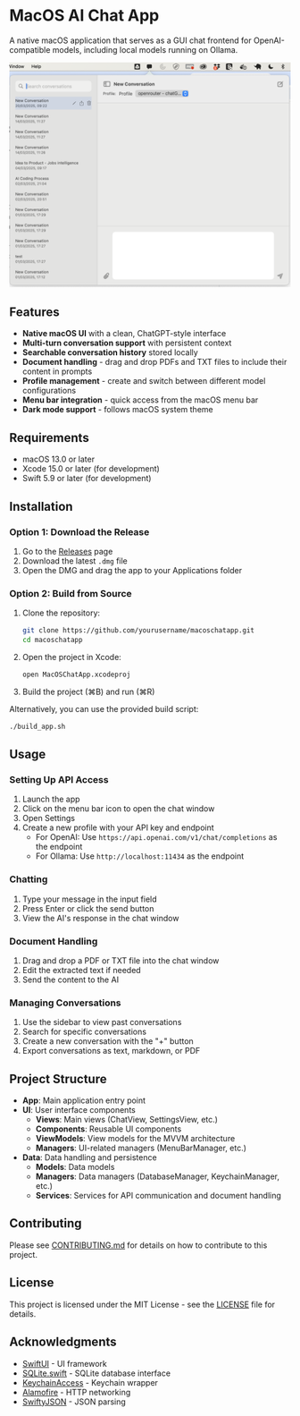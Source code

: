 # MacOS AI Chat App

A native macOS application that serves as a GUI chat frontend for OpenAI-compatible models, including local models running on Ollama.

![MacOS AI Chat App Screenshot](docs/images/screenshot.png)

## Features

- **Native macOS UI** with a clean, ChatGPT-style interface
- **Multi-turn conversation support** with persistent context
- **Searchable conversation history** stored locally
- **Document handling** - drag and drop PDFs and TXT files to include their content in prompts
- **Profile management** - create and switch between different model configurations
- **Menu bar integration** - quick access from the macOS menu bar
- **Dark mode support** - follows macOS system theme

## Requirements

- macOS 13.0 or later
- Xcode 15.0 or later (for development)
- Swift 5.9 or later (for development)

## Installation

### Option 1: Download the Release

1. Go to the [Releases](https://github.com/yourusername/macoschatapp/releases) page
2. Download the latest `.dmg` file
3. Open the DMG and drag the app to your Applications folder

### Option 2: Build from Source

1. Clone the repository:
   ```bash
   git clone https://github.com/yourusername/macoschatapp.git
   cd macoschatapp
   ```

2. Open the project in Xcode:
   ```bash
   open MacOSChatApp.xcodeproj
   ```

3. Build the project (⌘B) and run (⌘R)

Alternatively, you can use the provided build script:
```bash
./build_app.sh
```

## Usage

### Setting Up API Access

1. Launch the app
2. Click on the menu bar icon to open the chat window
3. Open Settings
4. Create a new profile with your API key and endpoint
   - For OpenAI: Use `https://api.openai.com/v1/chat/completions` as the endpoint
   - For Ollama: Use `http://localhost:11434` as the endpoint

### Chatting

1. Type your message in the input field
2. Press Enter or click the send button
3. View the AI's response in the chat window

### Document Handling

1. Drag and drop a PDF or TXT file into the chat window
2. Edit the extracted text if needed
3. Send the content to the AI

### Managing Conversations

1. Use the sidebar to view past conversations
2. Search for specific conversations
3. Create a new conversation with the "+" button
4. Export conversations as text, markdown, or PDF

## Project Structure

- **App**: Main application entry point
- **UI**: User interface components
  - **Views**: Main views (ChatView, SettingsView, etc.)
  - **Components**: Reusable UI components
  - **ViewModels**: View models for the MVVM architecture
  - **Managers**: UI-related managers (MenuBarManager, etc.)
- **Data**: Data handling and persistence
  - **Models**: Data models
  - **Managers**: Data managers (DatabaseManager, KeychainManager, etc.)
  - **Services**: Services for API communication and document handling

## Contributing

Please see [CONTRIBUTING.md](CONTRIBUTING.md) for details on how to contribute to this project.

## License

This project is licensed under the MIT License - see the [LICENSE](LICENSE) file for details.

## Acknowledgments

- [SwiftUI](https://developer.apple.com/xcode/swiftui/) - UI framework
- [SQLite.swift](https://github.com/stephencelis/SQLite.swift) - SQLite database interface
- [KeychainAccess](https://github.com/kishikawakatsumi/KeychainAccess) - Keychain wrapper
- [Alamofire](https://github.com/Alamofire/Alamofire) - HTTP networking
- [SwiftyJSON](https://github.com/SwiftyJSON/SwiftyJSON) - JSON parsing
